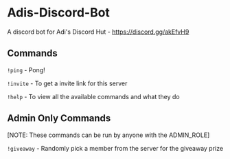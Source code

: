 # Adis-Discord-Bot

A discord bot for Adi's Discord Hut - https://discord.gg/akEfvH9

## Commands

`!ping` - Pong!

`!invite` - To get a invite link for this server

`!help` - To view all the available commands and what they do

## Admin Only Commands

[NOTE: These commands can be run by anyone with the ADMIN_ROLE]

`!giveaway` - Randomly pick a member from the server for the giveaway prize
